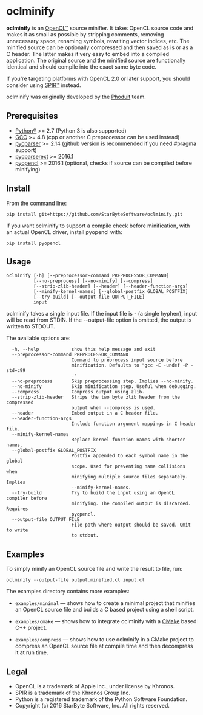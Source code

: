 oclminify
=========

**oclminify** is an [OpenCL™](https://www.khronos.org/opencl/) source minifier. It takes OpenCL source code and makes it as small as possible by stripping comments, removing unnecessary space, renaming symbols, rewriting vector indices, etc. The minified source can be optionally compressed and then saved as is or as a C header. The latter makes it very easy to embed into a compiled application. The original source and the minified source are functionally identical and should compile into the exact same byte code.

If you're targeting platforms with OpenCL 2.0 or later support, you should consider using [SPIR™](https://www.khronos.org/spir) instead.

oclminify was originally developed by the [Phoduit](https://phoduit.com) team.

Prerequisites
-------------

- [Python®](https://www.python.org/) >= 2.7 (Python 3 is also supported)
- [GCC](https://gcc.gnu.org/) >= 4.8 (cpp or another C preprocessor can be used instead)
- [pycparser](https://github.com/eliben/pycparser) >= 2.14 (github version is recommended if you need #pragma support)
- [pycparserext](https://github.com/inducer/pycparserext) >= 2016.1
- [pyopencl](https://mathema.tician.de/software/pyopencl/) >= 2016.1 (optional, checks if source can be compiled before minifying)

Install
-------

From the command line:

    pip install git+https://github.com/StarByteSoftware/oclminify.git

If you want oclminify to support a compile check before minification, with an actual OpenCL driver, install pyopencl with:

    pip install pyopencl

Usage
-----

    oclminify [-h] [--preprocessor-command PREPROCESSOR_COMMAND]
              [--no-preprocess] [--no-minify] [--compress]
              [--strip-zlib-header] [--header] [--header-function-args]
              [--minify-kernel-names] [--global-postfix GLOBAL_POSTFIX]
              [--try-build] [--output-file OUTPUT_FILE]
              input 

oclminify takes a single input file. If the input file is - (a single hyphen), input will be read from STDIN. If the --output-file option is omitted, the output is written to STDOUT.

The available options are:
```
  -h, --help            show this help message and exit
  --preprocessor-command PREPROCESSOR_COMMAND
                        Command to preprocess input source before
                        minification. Defaults to "gcc -E -undef -P -std=c99
                        -"
  --no-preprocess       Skip preprocessing step. Implies --no-minify.
  --no-minify           Skip minification step. Useful when debugging.
  --compress            Compress output using zlib.
  --strip-zlib-header   Strips the two byte zlib header from the compressed
                        output when --compress is used.
  --header              Embed output in a C header file.
  --header-function-args
                        Include function argument mappings in C header file.
  --minify-kernel-names
                        Replace kernel function names with shorter names.
  --global-postfix GLOBAL_POSTFIX
                        Postfix appended to each symbol name in the global
                        scope. Used for preventing name collisions when
                        minifying multiple source files separately. Implies
                        --minify-kernel-names.
  --try-build           Try to build the input using an OpenCL compiler before
                        minifying. The compiled output is discarded. Requires
                        pyopencl.
  --output-file OUTPUT_FILE
                        File path where output should be saved. Omit to write
                        to stdout.

```

Examples
--------

To simply minify an OpenCL source file and write the result to file, run:

    oclminify --output-file output.minified.cl input.cl

The examples directory contains more examples:

- `examples/minimal` — shows how to create a minimal project that minifies an OpenCL source file and builds a C based project using a shell script.

- `examples/cmake` — shows how to integrate oclminify with a [CMake](https://cmake.org/) based C++ project.

- `examples/compress` — shows how to use oclminify in a CMake project to compress an OpenCL source file at compile time and then decompress it at run time.

Legal
-----

- OpenCL is a trademark of Apple Inc., under license by Khronos.
- SPIR is a trademark of the Khronos Group Inc.
- Python is a registered trademark of the Python Software Foundation.
- Copyright (c) 2016 StarByte Software, Inc. All rights reserved.
